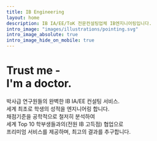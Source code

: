 ```yaml
---
title: IB Engineering
layout: home
description: IB IA/EE/ToK 전문컨설팅업체 IB엔지니어링입니다.
intro_image: "images/illustrations/pointing.svg"
intro_image_absolute: true
intro_image_hide_on_mobile: true
---
```


# Trust me - <br/> I'm a doctor.

 박사급 연구원들의 완벽한 IB IA/EE 컨설팅 서비스. <br> 세계 최초로 학생의 성적을 엔지니어링 합니다. <br> 채점기준을 공학적으로 철저히 분석하여 <br> 세계 Top 10 학부생들과의(전원 IB 고득점) 협업으로 <br> 프리미엄 서비스를 제공하며, 최고의 결과를 추구합니다.
